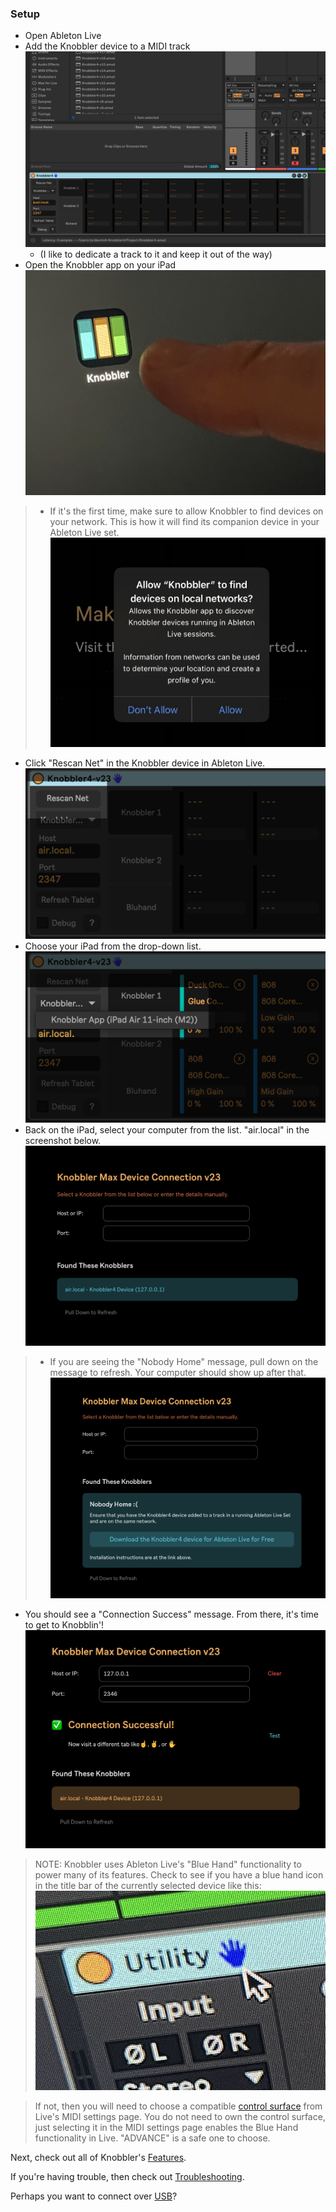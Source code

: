 ### Setup

- Open Ableton Live
- Add the Knobbler device to a MIDI track
  ![Add Knobbler](images/setup_add_knobbler.png)
  - (I like to dedicate a track to it and keep it out of the way)
- Open the Knobbler app on your iPad
  ![Start the app](images/knobbler-icon-finger.jpg)
> - If it's the first time, make sure to allow Knobbler to find devices on your network. This is how it will find its companion device in your Ableton Live set.
    ![Allow Permissions](images/ipad_allow_network.jpg)
- Click "Rescan Net" in the Knobbler device in Ableton Live.
  ![Click Rescan Net](images/device-rescan.png)
- Choose your iPad from the drop-down list.
  ![Click Rescan Net](images/device-dropdown.png)
- Back on the iPad, select your computer from the list. "air.local" in the screenshot below.
  ![Setup Page](images/ipad-setup-page.png)
> - If you are seeing the "Nobody Home" message, pull down on the message to refresh. Your computer should show up after that.
    ![Setup Page](images/ipad-setup-nobody.png)
- You should see a "Connection Success" message. From there, it's time to get to Knobblin'!
  ![Setup Success](images/ipad-setup-success.png)

> NOTE: Knobbler uses Ableton Live's "Blue Hand" functionality to power many of its features. Check to see if you have a blue hand icon in the title bar of the currently selected device like this:
> ![Blue Hand icon](images/blue-hand.png)

> If not, then you will need to choose a compatible [control surface](control-surfaces.md) from Live's MIDI settings page. You do not need to own the control surface, just selecting it in the MIDI settings page enables the Blue Hand functionality in Live. "ADVANCE" is a safe one to choose.

Next, check out all of Knobbler's [Features](./features.md).

If you're having trouble, then check out [Troubleshooting](./troubleshooting.md).

Perhaps you want to connect over [USB](./USB.md)?
